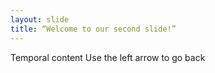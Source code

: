 ```yaml
--- 
layout: slide 
title: “Welcome to our second slide!” 
--- 
```

Temporal content 
Use the left arrow to go back

